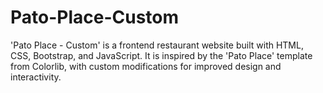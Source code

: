 # Pato-Place-Custom
'Pato Place - Custom' is a frontend restaurant website built with HTML, CSS, Bootstrap, and JavaScript. It is inspired by the 'Pato Place' template from Colorlib, with custom modifications for improved design and interactivity.
